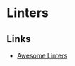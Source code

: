 # Linters

## Links

- [Awesome Linters](https://github.com/caramelomartins/awesome-linters#readme)
